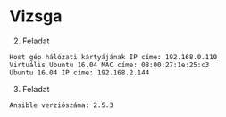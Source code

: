 # Vizsga

2. Feladat
```
Host gép hálózati kártyájának IP címe: 192.168.0.110
Virtuális Ubuntu 16.04 MAC címe: 08:00:27:1e:25:c3
Ubuntu 16.04 IP címe: 192.168.2.144
```
3. Feladat
```
Ansible verziószáma: 2.5.3
```
